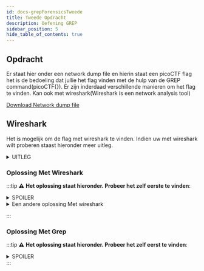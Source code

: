 ```yaml
---
id: docs-grepForensicsTweede
title: Tweede Opdracht
description: Oefening GREP
sidebar_position: 5
hide_table_of_contents: true
---
```


## Opdracht

Er staat hier onder een network dump file en hierin staat een picoCTF flag het is de bedoeling dat jullie het flag vinden met de hulp van de GREP command(picoCTF{}).
Er zijn inderdaad verschillende manieren om het flag te vinden. Kan ook met wireshark(Wireshark is een network analysis tool)

[Download Network dump file](./assets/Network-dump.pcapng)


## Wireshark

Het is mogelijk om de flag met wireshark te vinden. Indien uw met wireshark wilt proberen staast hieronder meer uitleg.
<details>
  <summary>UITLEG</summary>
  <p>Gisteren avond surfte een klant naar een russiche site.Waardoor zijn PC geinfecteerd is met een virus. Het ip idres van het site is 10.10.10.10(source IP). </p>
</details>

### Oplossing Met Wireshark
:::tip
:warning: **Het oplossing staat hieronder. Probeer het zelf eerste te vinden**:
<details>
    <summary>SPOILER</summary>
    <p>Het is ook mogelijk om virus te krijgen via een ping request :))</p>
    <details>
    <summary>More Tips</summary>
    <p>Zet een filter die uw alleen icmp request toont en controleer de packet bytes van elke request die van 10.10.10.10 komt:))</p>
</details>
</details>

<details>
    <summary>Een andere oplossing Met wireshark</summary>
    <p>Klik op Edit > FInd Pakket > Kies voor String en Packet bytes laat Case Sensitive unchecked. In search string zet "picoCTF" en Klik op find </p>
</details>

:::



### Oplossing Met Grep
:::tip
:warning: **Het oplossing staat hieronder. Probeer het zelf eerst te vinden**:
<details>
  <summary>SPOILER</summary>
  <p>strings Network-dump.pcapng | grep "picoCTF"</p>
</details>
:::

